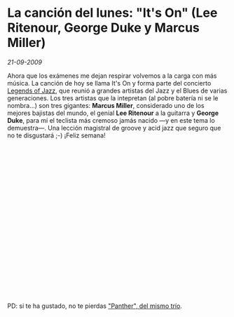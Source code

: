 La canción del lunes: "It's On" (Lee Ritenour, George Duke y Marcus Miller)
===========================================================================

_21-09-2009_

Ahora que los exámenes me dejan respirar volvemos a la carga con más música. La canción de hoy se llama It's On y forma parte del concierto [Legends of Jazz](http://www.legendsofjazz.net/), que reunió a grandes artistas del Jazz y el Blues de varias generaciones. Los tres artistas que la intepretan (al pobre batería ni se le nombra...) son tres gigantes: **Marcus Miller**, considerado uno de los mejores bajistas del mundo, el genial **Lee Ritenour** a la guitarra y **George Duke**, para mí el teclista más cremoso jamás nacido &mdash;y en este tema lo demuestra&mdash;. Una lección magistral de groove y acid jazz que seguro que no te disgustará ;-) ¡Feliz semana!

<object width="425" height="344"><param name="movie" value="http://www.youtube.com/v/NqA5j9fHzAs&hl=es&fs=1&"></param><param name="allowFullScreen" value="true"></param><param name="allowscriptaccess" value="always"></param><embed src="http://www.youtube.com/v/NqA5j9fHzAs&hl=es&fs=1&" type="application/x-shockwave-flash" allowscriptaccess="always" allowfullscreen="true" width="425" height="344"></embed></object>

PD: si te ha gustado, no te pierdas [&quot;Panther&quot;, del mismo trío](http://www.youtube.com/watch?v=bUzu-5UcN-s&feature=related).